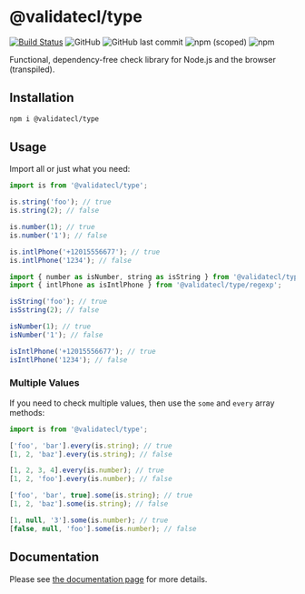 # @validatecl/type

[![Build Status](https://travis-ci.com/validatecl/type.svg?branch=main)](https://travis-ci.org/validatecl/type)
![GitHub](https://img.shields.io/github/license/validatecl/type)
![GitHub last commit](https://img.shields.io/github/last-commit/validatecl/type)
![npm (scoped)](https://img.shields.io/npm/v/@validatecl/type)
![npm](https://img.shields.io/npm/dw/@validatecl/type)

Functional, dependency-free check library for Node.js and the browser (transpiled).

## Installation

```sh
npm i @validatecl/type
```

## Usage

Import all or just what you need:

```ts
import is from '@validatecl/type';

is.string('foo'); // true
is.string(2); // false

is.number(1); // true
is.number('1'); // false

is.intlPhone('+12015556677'); // true
is.intlPhone('1234'); // false
```

```ts
import { number as isNumber, string as isString } from '@validatecl/type/type';
import { intlPhone as isIntlPhone } from '@validatecl/type/regexp';

isString('foo'); // true
isSstring(2); // false

isNumber(1); // true
isNumber('1'); // false

isIntlPhone('+12015556677'); // true
isIntlPhone('1234'); // false
```

### Multiple Values

If you need to check multiple values, then use the `some` and `every` array methods:

```ts
import is from '@validatecl/type';

['foo', 'bar'].every(is.string); // true
[1, 2, 'baz'].every(is.string); // false

[1, 2, 3, 4].every(is.number); // true
[1, 2, 'foo'].every(is.number); // false

['foo', 'bar', true].some(is.string); // true
[1, 2, 'baz'].some(is.string); // false

[1, null, '3'].some(is.number); // true
[false, null, 'foo'].some(is.number); // false
```

## Documentation

Please see [the documentation page](https://validatecl.github.io/type/) for more details.
